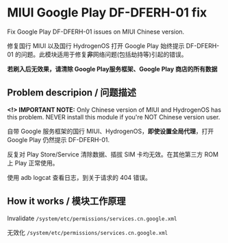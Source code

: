 # MIUI Google Play DF-DFERH-01 fix

Fix Google Play DF-DFERH-01 issues on MIUI Chinese version.

修复国行 MIUI 以及国行 HydrogenOS 打开 Google Play 始终提示 DF-DFERH-01 的问题。此模块适用于修复**非**网络问题(包括劫持等)引起的错误。

**若刷入后无效果，请清除 Google Play服务框架、Google Play 商店的所有数据**

## Problem descripion / 问题描述

**<!> IMPORTANT NOTE:** Only Chinese version of MIUI and HydrogenOS has this problem. NEVER install this module if you're NOT Chinese version user.

自带 Google 服务框架的国行 MIUI、HydrogenOS，**即使设置全局代理**，打开 Google Play 仍然提示 DF-DFERH-01.

反复对 Play Store/Service 清除数据、插拔 SIM 卡均无效。在其他第三方 ROM 上 Play 正常使用。

使用 adb logcat 查看日志，到关于请求的 404 错误。

## How it works / 模块工作原理

Invalidate `/system/etc/permissions/services.cn.google.xml`

无效化 `/system/etc/permissions/services.cn.google.xml`
